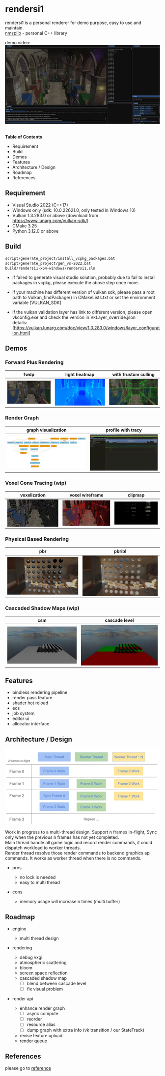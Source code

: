 
# rendersi1
rendersi1 is a personal renderer for demo purpose, easy to use and maintain.\
[nmsplib](https://github.com/wai3aa1sam/nmsplib) - personal C++ library

demo video:\
<a href="https://www.youtube.com/watch?v=WNpGfxavXVI" target="_blank">
 <img src="example/Test000/screenshot/youtube_video.jpg" alt="rendersi1_demo_video" width="512" height="256" />
</a>

\
**Table of Contents**
- Requirement
- Build
- Demos
- Features
- Architecture / Design
- Roadmap
- References

## Requirement

- Visual Studio 2022 (C++17)
- Windows only (sdk: 10.0.22621.0, only tested in Windows 10)
- Vulkan 1.3.283.0 or above (download from https://www.lunarg.com/vulkan-sdk/)
- CMake 3.25
- Python 3.12.0 or above

## Build

```
script/generate_project/install_vcpkg_packages.bat
script/generate_project/gen_vs-2022.bat
build/rendersi1-x64-windows/rendersi1.sln
```
- if failed to generate visual studio solution, probably due to fail to install packages in vcpkg, please execute the above step once more.

- if your machine has different version of vulkan sdk, please pass a root path to Vulkan_findPackage() in CMakeLists.txt or set the environment variable [VULKAN_SDK]

- if the vulkan validation layer has link to different version, please open vkconfig.exe and check the version in VkLayer_override.json\
details: [https://vulkan.lunarg.com/doc/view/1.3.283.0/windows/layer_configuration.html]

## Demos

### Forward Plus Rendering

| fwdp | light heatmap | with frustum culling |
|---|---|---|
|![](example/Test000/screenshot/forward_plus/fwdp.jpg)|![](example/Test000/screenshot/forward_plus/fwdp_heatmap.jpg)|![](example/Test000/screenshot/forward_plus/fwdp_frustum_culling.jpg)

### Render Graph

| graph visualization | profile with tracy |
|---|---|
|![](example/Test000/screenshot/render_graph/render_graph_vxgi.jpg)|![](example/Test000/screenshot/render_graph/render_graph_tracy.jpg)|

### Voxel Cone Tracing (wip)

| voxelization | voxel wireframe | clipmap |
|---|---|---|
|![](example/Test000/screenshot/voxel_cone_tracing/vxgi_voxel.jpg)|![](example/Test000/screenshot/voxel_cone_tracing/vxgi_voxel_wireframe.jpg)|![](example/Test000/screenshot/voxel_cone_tracing/vxgi_clipmap.jpg)|

### Physical Based Rendering

| pbr | pbribl |
|---|---|
|![](example/Test000/screenshot/physical_based_rendering/pbr.jpg)|![](example/Test000/screenshot/physical_based_rendering/pbribl.jpg)|

### Cascaded Shadow Maps (wip)

| csm | cascade level |
|---|---|
|![](example/Test000/screenshot/cascaded_shadow_maps/csm.jpg)|![](example/Test000/screenshot/cascaded_shadow_maps/csm_cascade_level.jpg)|

## Features

- bindless rendering pipeline
- render pass feature
- shader hot reload
- ecs
- job system
- editor ui
- allocator interface

## Architecture / Design

![](doc/architecture/architecture.jpg)

Work in progress to a multi-thread design. Support n frames in-flight, Sync only when the previous n frames has not yet completed. \
Main thread handle all game logic and record render commands, it could dispatch workload to worker threads. \
Render thread resolve those render commands to backend graphics api commands. It works as worker thread when there is no commands.

- pros
  - no lock is needed
  - easy to multi thread
  
- cons
  - memory usage will increase n times (multi buffer)

## Roadmap

- engine

  - multi thread design

- rendering

  - debug vxgi
  - atmospheric scattering
  - bloom
  - screen space reflection
  - cascaded shadow map
    - [ ] blend between cascade level
    - [ ] fix visual problem

- render api
  
  - enhance render graph
    - [ ] async compute
    - [ ] reorder
    - [ ] resource alias
    - [ ] dump graph with extra info (vk transition / our StateTrack)
  - revise texture upload
  - render queue
  

## References

please go to [reference](doc/reference/reference.md)